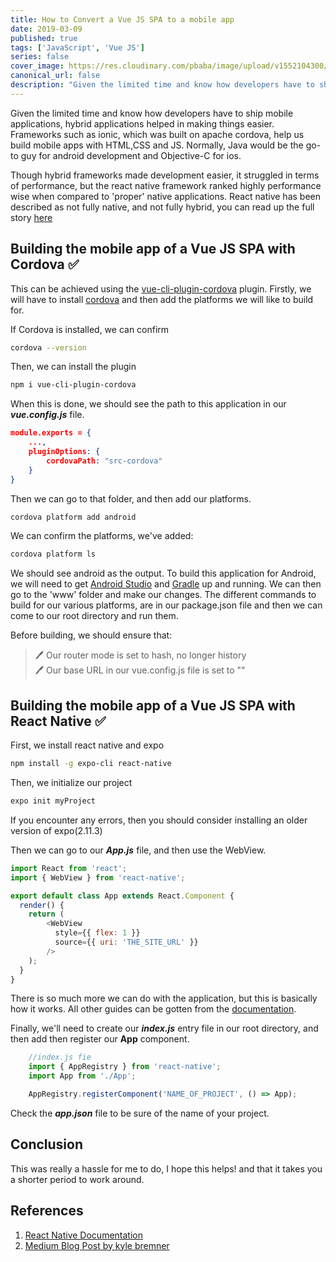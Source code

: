 ```yaml
---
title: How to Convert a Vue JS SPA to a mobile app
date: 2019-03-09
published: true
tags: ['JavaScript', 'Vue JS']
series: false
cover_image: https://res.cloudinary.com/pbaba/image/upload/v1552104300/photo-1484590169808-5496a8931599_vzre9x.jpg
canonical_url: false
description: "Given the limited time and know how developers have to ship mobile applications, hybrid applications helped in making things easier. Frameworks such as ionic, which was built on apache cordova, help us build mobile apps with HTML,CSS and JS..."
---
```


Given the limited time and know how developers have to ship mobile applications, hybrid applications helped in making things easier. Frameworks such as ionic, which was built on apache cordova, help us build mobile apps with HTML,CSS and JS. Normally, Java would be the go-to guy for android development and Objective-C for ios.

Though hybrid frameworks made development easier, it struggled in terms of performance, but the react native framework ranked highly performance wise when compared to 'proper' native applications. React native has been described as not fully native, and not fully hybrid, you can read up the full story [here](https://www.quora.com/Is-React-Native-actually-native-or-hybrid) 

## Building the mobile app of a Vue JS SPA with Cordova ✅

This can be achieved using the [vue-cli-plugin-cordova](https://www.npmjs.com/package/vue-cli-plugin-cordova) plugin.
Firstly, we will have to install [cordova](https://cordova.apache.org/docs/en/latest/) and then add the platforms we will like to build for.

If Cordova is installed, we can confirm

```sh
cordova --version
```

Then, we can install the plugin

```sh
npm i vue-cli-plugin-cordova
```

When this is done, we should see the path to this application in our ***vue.config.js*** file.

```json
module.exports = {
    ...,
    pluginOptions: {
        cordovaPath: "src-cordova"
    }
}
```

Then we can go to that folder, and then add our platforms.

```sh
cordova platform add android
```

We can confirm the platforms, we've added:

```sh
cordova platform ls
```

We should see android as the output. To build this application for Android, we will need to get [Android Studio](https://developer.android.com/studio) and [Gradle](https://gradle.org/) up and running. We can then go to the 'www' folder and make our changes. The different commands to build for our various platforms, are in our package.json file and then we can come to our root directory and run them.

Before building, we should ensure that:
> 🖊  Our router mode is set to hash, no longer history <br>
> 🖊  Our base URL in our vue.config.js file is set to ""

## Building the mobile app of a Vue JS SPA with React Native ✅

First, we install react native and expo

```sh
npm install -g expo-cli react-native
```

Then, we initialize our project

```sh
expo init myProject
```

If you encounter any errors, then you should consider installing an older version of expo(2.11.3)

Then we can go to our ***App.js*** file, and then use the WebView.

```js
import React from 'react';
import { WebView } from 'react-native';

export default class App extends React.Component {
  render() {
    return (
        <WebView
          style={{ flex: 1 }}
          source={{ uri: 'THE_SITE_URL' }}
        />
    );
  }
}

```

There is so much more we can do with the application, but this is basically how it works. All other guides can be gotten from the [documentation](https://facebook.github.io/react-native/docs/getting-started).

Finally, we'll need to create our ***index.js*** entry file in our root directory, and then add then register our **App** component.

```js
    //index.js fie
    import { AppRegistry } from 'react-native';
    import App from './App';

    AppRegistry.registerComponent('NAME_OF_PROJECT', () => App);

```

Check the ***app.json*** file to be sure of the name of your project.

## Conclusion

This was really a hassle for me to do, I hope this helps! and that it takes you a shorter period to work around.

## References

1. [React Native Documentation](https://facebook.github.io/react-native/docs/getting-started)
2. [Medium Blog Post by kyle bremner](https://blog.defining.tech/adding-a-back-button-for-react-native-webview-4a6fa9cd0b0)
